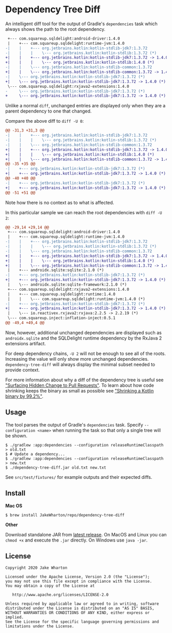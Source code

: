 # Dependency Tree Diff

An intelligent diff tool for the output of Gradle's `dependencies` task which always shows
the path to the root dependency.

```diff
 +--- com.squareup.sqldelight:android-driver:1.4.0
 |    +--- com.squareup.sqldelight:runtime-jvm:1.4.0
-|    |    +--- org.jetbrains.kotlin:kotlin-stdlib-jdk7:1.3.72
-|    |    |    \--- org.jetbrains.kotlin:kotlin-stdlib:1.3.72 (*)
+|    |    +--- org.jetbrains.kotlin:kotlin-stdlib-jdk7:1.3.72 -> 1.4.0
+|    |    |    \--- org.jetbrains.kotlin:kotlin-stdlib:1.4.0 (*)
-|    |    \--- org.jetbrains.kotlin:kotlin-stdlib-common:1.3.72
+|    |    \--- org.jetbrains.kotlin:kotlin-stdlib-common:1.3.72 -> 1.4.0
-|    \--- org.jetbrains.kotlin:kotlin-stdlib-jdk7:1.3.72 (*)
+|    \--- org.jetbrains.kotlin:kotlin-stdlib-jdk7:1.3.72 -> 1.4.0 (*)
 \--- com.squareup.sqldelight:rxjava2-extensions:1.4.0
-     \--- org.jetbrains.kotlin:kotlin-stdlib-jdk7:1.3.72 (*)
+     \--- org.jetbrains.kotlin:kotlin-stdlib-jdk7:1.3.72 -> 1.4.0 (*)
```

Unlike a normal `diff`, unchanged entries are displayed only when they are a parent dependency
to one that changed.

Compare the above diff to `diff -U 0`:

```diff
@@ -31,3 +31,3 @@
-|    |    +--- org.jetbrains.kotlin:kotlin-stdlib-jdk7:1.3.72
-|    |    |    \--- org.jetbrains.kotlin:kotlin-stdlib:1.3.72 (*)
-|    |    \--- org.jetbrains.kotlin:kotlin-stdlib-common:1.3.72
+|    |    +--- org.jetbrains.kotlin:kotlin-stdlib-jdk7:1.3.72 -> 1.4.0
+|    |    |    \--- org.jetbrains.kotlin:kotlin-stdlib:1.4.0 (*)
+|    |    \--- org.jetbrains.kotlin:kotlin-stdlib-common:1.3.72 -> 1.4.0
@@ -35 +35 @@
-|    +--- org.jetbrains.kotlin:kotlin-stdlib-jdk7:1.3.72 (*)
+|    +--- org.jetbrains.kotlin:kotlin-stdlib-jdk7:1.3.72 -> 1.4.0 (*)
@@ -40 +40 @@
-|    +--- org.jetbrains.kotlin:kotlin-stdlib-jdk7:1.3.72 (*)
+|    +--- org.jetbrains.kotlin:kotlin-stdlib-jdk7:1.3.72 -> 1.4.0 (*)
@@ -51 +51 @@
```

Note how there is no context as to what is affected.

In this particular sample we can reach the root dependencies with `diff -U 2`:

```diff
@@ -29,14 +29,14 @@
 +--- com.squareup.sqldelight:android-driver:1.4.0
 |    +--- com.squareup.sqldelight:runtime-jvm:1.4.0
-|    |    +--- org.jetbrains.kotlin:kotlin-stdlib-jdk7:1.3.72
-|    |    |    \--- org.jetbrains.kotlin:kotlin-stdlib:1.3.72 (*)
-|    |    \--- org.jetbrains.kotlin:kotlin-stdlib-common:1.3.72
+|    |    +--- org.jetbrains.kotlin:kotlin-stdlib-jdk7:1.3.72 -> 1.4.0
+|    |    |    \--- org.jetbrains.kotlin:kotlin-stdlib:1.4.0 (*)
+|    |    \--- org.jetbrains.kotlin:kotlin-stdlib-common:1.3.72 -> 1.4.0
 |    +--- androidx.sqlite:sqlite:2.1.0 (*)
-|    +--- org.jetbrains.kotlin:kotlin-stdlib-jdk7:1.3.72 (*)
+|    +--- org.jetbrains.kotlin:kotlin-stdlib-jdk7:1.3.72 -> 1.4.0 (*)
 |    \--- androidx.sqlite:sqlite-framework:2.1.0 (*)
 +--- com.squareup.sqldelight:rxjava2-extensions:1.4.0
 |    +--- com.squareup.sqldelight:runtime:1.4.0
 |    |    \--- com.squareup.sqldelight:runtime-jvm:1.4.0 (*)
-|    +--- org.jetbrains.kotlin:kotlin-stdlib-jdk7:1.3.72 (*)
+|    +--- org.jetbrains.kotlin:kotlin-stdlib-jdk7:1.3.72 -> 1.4.0 (*)
 |    \--- io.reactivex.rxjava2:rxjava:2.2.5 -> 2.2.19 (*)
 \--- com.squareup.inject:inflation-inject:0.5.1
@@ -49,4 +49,4 @@
```

Now, however, additional unchanged dependencies are displayed such as `androidx.sqlite` and the
SQLDelight runtime dependency by the RxJava 2 extensions artifact.

For deep dependency chains, `-U 2` will not be enough to see all of the roots. Increasing the value
will only show more unchanged dependencies. `dependency-tree-diff` will always display the
minimal subset needed to provide context.

For more information about why a diff of the dependency tree is useful see
["Surfacing Hidden Change to Pull Requests"](https://developer.squareup.com/blog/surfacing-hidden-change-to-pull-requests/).
To learn about how code shrinking keeps the binary as small as possible see
["Shrinking a Kotlin binary by 99.2%"](https://jakewharton.com/shrinking-a-kotlin-binary/).


## Usage

The tool parses the output of Gradle's `dependencies` task. Specify `--configuration <name>` when
running the task so that only a single tree will be shown.

```
$ ./gradlew :app:dependencies --configuration releaseRuntimeClasspath > old.txt
$ # Update a dependency...
$ ./gradlew :app:dependencies --configuration releaseRuntimeClasspath > new.txt
$ ./dependency-tree-diff.jar old.txt new.txt
```

See `src/test/fixtures/` for example outputs and their expected diffs.

## Install

**Mac OS**

```
$ brew install JakeWharton/repo/dependency-tree-diff
```

**Other**

Download standalone JAR from
[latest release](https://github.com/JakeWharton/dependency-tree-diff/releases/latest).
On MacOS and Linux you can `chmod +x` and execute the `.jar` directly.
On Windows use `java -jar`.


## License

    Copyright 2020 Jake Wharton

    Licensed under the Apache License, Version 2.0 (the "License");
    you may not use this file except in compliance with the License.
    You may obtain a copy of the License at

       http://www.apache.org/licenses/LICENSE-2.0

    Unless required by applicable law or agreed to in writing, software
    distributed under the License is distributed on an "AS IS" BASIS,
    WITHOUT WARRANTIES OR CONDITIONS OF ANY KIND, either express or implied.
    See the License for the specific language governing permissions and
    limitations under the License.

